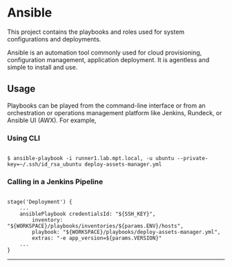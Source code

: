 Ansible
=========

This project contains the playbooks and roles used for system configurations and deployments.

Ansible is an automation tool commonly used for cloud provisioning, configuration management, application deployment. It is agentless and simple to install and use.


Usage
------------

Playbooks can be played from the command-line interface or from an orchestration or operations management platform like Jenkins, Rundeck, or Ansible UI (AWX). For example,

### Using CLI

```console

$ ansible-playbook -i runner1.lab.mpt.local, -u ubuntu --private-key=~/.ssh/id_rsa_ubuntu deploy-assets-manager.yml
```

### Calling in a Jenkins Pipeline
```console

stage('Deployment') {
    ...
    ansiblePlaybook credentialsId: "${SSH_KEY}", 
        inventory: "${WORKSPACE}/playbooks/inventories/${params.ENV}/hosts", 
        playbook: "${WORKSPACE}/playbooks/deploy-assets-manager.yml",
        extras: "-e app_version=${params.VERSION}"
    ...
}
```


------------


